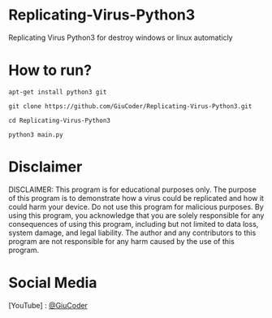 # Replicating-Virus-Python3
Replicating Virus Python3 for destroy windows or linux automaticly

# How to run?

```
apt-get install python3 git

git clone https://github.com/GiuCoder/Replicating-Virus-Python3.git

cd Replicating-Virus-Python3

python3 main.py

```
# Disclaimer 

DISCLAIMER: This program is for educational purposes only. The purpose of this program is to demonstrate how a virus could be replicated and how it could harm your device. Do not use this program for malicious purposes. By using this program, you acknowledge that you are solely responsible for any consequences of using this program, including but not limited to data loss, system damage, and legal liability. The author and any contributors to this program are not responsible for any harm caused by the use of this program.

# Social Media

[YouTube] : [@GiuCoder](https://www.youtube.com/channel/UCFH1zkg-QNOCk-c6mfUgCjA)

